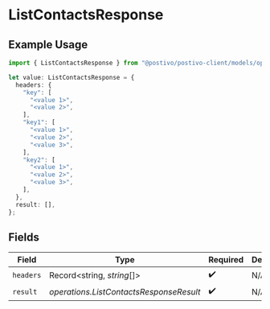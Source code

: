 # ListContactsResponse

## Example Usage

```typescript
import { ListContactsResponse } from "@postivo/postivo-client/models/operations";

let value: ListContactsResponse = {
  headers: {
    "key": [
      "<value 1>",
      "<value 2>",
    ],
    "key1": [
      "<value 1>",
      "<value 2>",
      "<value 3>",
    ],
    "key2": [
      "<value 1>",
      "<value 2>",
      "<value 3>",
    ],
  },
  result: [],
};
```

## Fields

| Field                                   | Type                                    | Required                                | Description                             |
| --------------------------------------- | --------------------------------------- | --------------------------------------- | --------------------------------------- |
| `headers`                               | Record<string, *string*[]>              | :heavy_check_mark:                      | N/A                                     |
| `result`                                | *operations.ListContactsResponseResult* | :heavy_check_mark:                      | N/A                                     |
